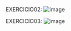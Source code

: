 EXERCICIO02:
![image](https://github.com/joaomotadealmeida/C_Paralela/assets/142590244/57ab974d-b8ac-4f7e-ab62-2c1b1a9e3db2)

EXERCICIO03:
![image](https://github.com/joaomotadealmeida/C_Paralela/assets/142590244/469e8835-5175-4c31-9404-78fdc0a888e4)
